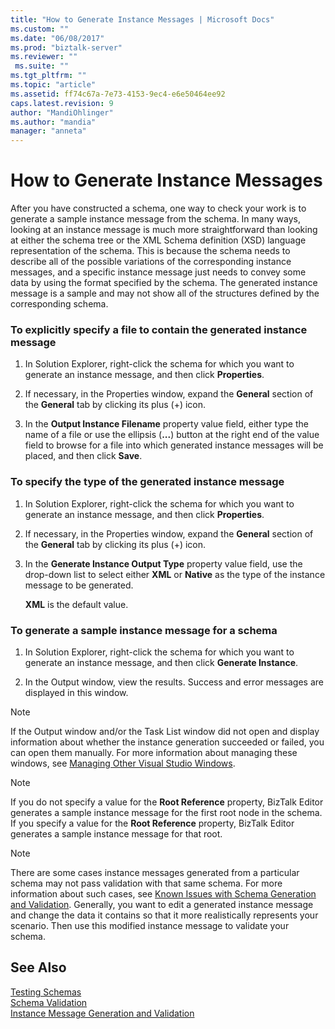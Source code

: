 ```yaml
---
title: "How to Generate Instance Messages | Microsoft Docs"
ms.custom: ""
ms.date: "06/08/2017"
ms.prod: "biztalk-server"
ms.reviewer: ""
 ms.suite: ""
ms.tgt_pltfrm: ""
ms.topic: "article"
ms.assetid: ff74c67a-7e73-4153-9ec4-e6e50464ee92
caps.latest.revision: 9
author: "MandiOhlinger"
ms.author: "mandia"
manager: "anneta"
---
```

# How to Generate Instance Messages
After you have constructed a schema, one way to check your work is to generate a sample instance message from the schema. In many ways, looking at an instance message is much more straightforward than looking at either the schema tree or the XML Schema definition (XSD) language representation of the schema. This is because the schema needs to describe all of the possible variations of the corresponding instance messages, and a specific instance message just needs to convey some data by using the format specified by the schema. The generated instance message is a sample and may not show all of the structures defined by the corresponding schema.  
  
### To explicitly specify a file to contain the generated instance message  
  
1.  In Solution Explorer, right-click the schema for which you want to generate an instance message, and then click **Properties**.  
  
2.  If necessary, in the Properties window, expand the **General** section of the **General** tab by clicking its plus (+) icon.  
  
3.  In the **Output Instance Filename** property value field, either type the name of a file or use the ellipsis (**...**) button at the right end of the value field to browse for a file into which generated instance messages will be placed, and then click **Save**.  
  
### To specify the type of the generated instance message  
  
1.  In Solution Explorer, right-click the schema for which you want to generate an instance message, and then click **Properties**.  
  
2.  If necessary, in the Properties window, expand the **General** section of the **General** tab by clicking its plus (+) icon.  
  
3.  In the **Generate Instance Output Type** property value field, use the drop-down list to select either **XML** or **Native** as the type of the instance message to be generated.  
  
     **XML** is the default value.  
  
### To generate a sample instance message for a schema  
  
1.  In Solution Explorer, right-click the schema for which you want to generate an instance message, and then click **Generate Instance**.  
  
2.  In the Output window, view the results. Success and error messages are displayed in this window.  
  
> [!NOTE]
>  If the Output window and/or the Task List window did not open and display information about whether the instance generation succeeded or failed, you can open them manually. For more information about managing these windows, see [Managing Other Visual Studio Windows](../core/how-to-manage-other-visual-studio-windows.md).  
  
> [!NOTE]
>  If you do not specify a value for the **Root Reference** property, BizTalk Editor generates a sample instance message for the first root node in the schema. If you specify a value for the **Root Reference** property, BizTalk Editor generates a sample instance message for that root.  
  
> [!NOTE]
>  There are some cases instance messages generated from a particular schema may not pass validation with that same schema. For more information about such cases, see [Known Issues with Schema Generation and Validation](../core/known-issues-with-schema-generation-and-validation.md). Generally, you want to edit a generated instance message and change the data it contains so that it more realistically represents your scenario. Then use this modified instance message to validate your schema.  
  
## See Also  
 [Testing Schemas](../core/testing-schemas.md)   
 [Schema Validation](../core/schema-validation1.md)   
 [Instance Message Generation and Validation](../core/instance-message-generation-and-validation.md)